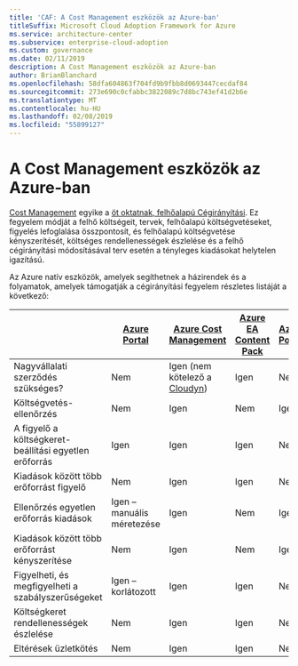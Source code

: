 ```yaml
---
title: 'CAF: A Cost Management eszközök az Azure-ban'
titleSuffix: Microsoft Cloud Adoption Framework for Azure
ms.service: architecture-center
ms.subservice: enterprise-cloud-adoption
ms.custom: governance
ms.date: 02/11/2019
description: A Cost Management eszközök az Azure-ban
author: BrianBlanchard
ms.openlocfilehash: 58dfa604863f704fd9b9fbb8d0693447cecdaf84
ms.sourcegitcommit: 273e690c0cfabbc3822089c7d8bc743ef41d2b6e
ms.translationtype: MT
ms.contentlocale: hu-HU
ms.lasthandoff: 02/08/2019
ms.locfileid: "55899127"
---
```

# <a name="cost-management-tools-in-azure"></a>A Cost Management eszközök az Azure-ban

[Cost Management](overview.md) egyike a [öt oktatnak, felhőalapú Cégirányítási](../governance-disciplines.md). Ez fegyelem módját a felhő költségeit, tervek, felhőalapú költségvetéseket, figyelés lefoglalása összpontosít, és felhőalapú költségvetése kényszerítését, költséges rendellenességek észlelése és a felhő cégirányítási módosításával terv esetén a tényleges kiadásokat helytelen igazítású.

Az Azure natív eszközök, amelyek segíthetnek a házirendek és a folyamatok, amelyek támogatják a cégirányítási fegyelem részletes listáját a következő:

|  | [Azure Portal](https://azure.microsoft.com/features/azure-portal/)  | [Azure Cost Management](/azure/cost-management/overview-cost-mgt)  | [Azure EA Content Pack](/power-bi/service-connect-to-azure-enterprise)  | [Azure Policy](/azure/governance/policy/overview) |
|---------|---------|---------|---------|---------|
|Nagyvállalati szerződés szükséges?     | Nem         | Igen (nem kötelező a [Cloudyn](/azure/cost-management/overview))         | Igen         | Nem         |
|Költségvetés-ellenőrzés     | Nem         | Igen         | Nem         | Igen         |
|A figyelő a költségkeret-beállítási egyetlen erőforrás    | Igen         | Igen         | Igen         | Nem         |
|Kiadások között több erőforrást figyelő    | Nem         | Igen        | Igen         | Nem         |
|Ellenőrzés egyetlen erőforrás kiadások     | Igen – manuális méretezése         | Igen         | Nem         | Igen         |
|Kiadások között több erőforrást kényszerítése    | Nem         | Igen         | Nem         | Igen         |
|Figyelheti, és megfigyelheti a szabályszerűségeket     | Igen – korlátozott         | Igen        | Igen         | Nem         |
|Költségkeret rendellenességek észlelése     | Nem         | Igen        | Igen         | Nem        |
|Eltérések üzletkötés     | Nem        | Igen        | Igen        | Nem        |
